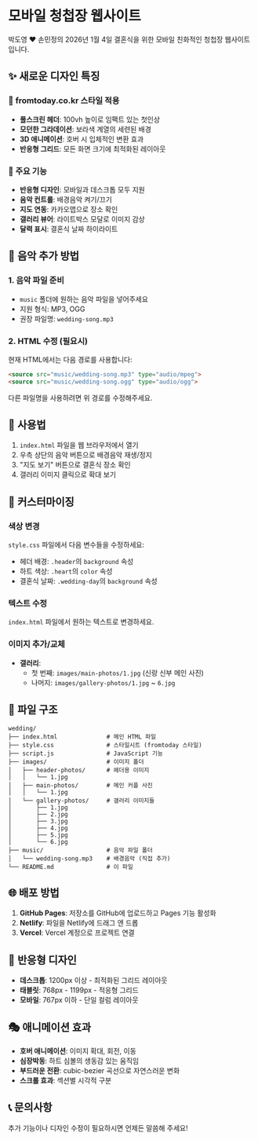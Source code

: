 # 모바일 청첩장 웹사이트

박도영 ♥ 손민정의 2026년 1월 4일 결혼식을 위한 모바일 친화적인 청첩장 웹사이트입니다.

## ✨ 새로운 디자인 특징

### 🎨 **fromtoday.co.kr 스타일 적용**
- **풀스크린 헤더**: 100vh 높이로 임팩트 있는 첫인상
- **모던한 그라데이션**: 보라색 계열의 세련된 배경
- **3D 애니메이션**: 호버 시 입체적인 변환 효과
- **반응형 그리드**: 모든 화면 크기에 최적화된 레이아웃

### 🌟 **주요 기능**
- **반응형 디자인**: 모바일과 데스크톱 모두 지원
- **음악 컨트롤**: 배경음악 켜기/끄기
- **지도 연동**: 카카오맵으로 장소 확인
- **갤러리 뷰어**: 라이트박스 모달로 이미지 감상
- **달력 표시**: 결혼식 날짜 하이라이트

## 🎵 음악 추가 방법

### 1. 음악 파일 준비
- `music` 폴더에 원하는 음악 파일을 넣어주세요
- 지원 형식: MP3, OGG
- 권장 파일명: `wedding-song.mp3`

### 2. HTML 수정 (필요시)
현재 HTML에서는 다음 경로를 사용합니다:
```html
<source src="music/wedding-song.mp3" type="audio/mpeg">
<source src="music/wedding-song.ogg" type="audio/ogg">
```

다른 파일명을 사용하려면 위 경로를 수정해주세요.

## 📱 사용법

1. `index.html` 파일을 웹 브라우저에서 열기
2. 우측 상단의 음악 버튼으로 배경음악 재생/정지
3. "지도 보기" 버튼으로 결혼식 장소 확인
4. 갤러리 이미지 클릭으로 확대 보기

## 🔧 커스터마이징

### 색상 변경
`style.css` 파일에서 다음 변수들을 수정하세요:
- 헤더 배경: `.header`의 `background` 속성
- 하트 색상: `.heart`의 `color` 속성
- 결혼식 날짜: `.wedding-day`의 `background` 속성

### 텍스트 수정
`index.html` 파일에서 원하는 텍스트로 변경하세요.

### 이미지 추가/교체
- **갤러리**: 
  - 첫 번째: `images/main-photos/1.jpg` (신랑 신부 메인 사진)
  - 나머지: `images/gallery-photos/1.jpg` ~ `6.jpg`

## 📁 파일 구조

```
wedding/
├── index.html              # 메인 HTML 파일
├── style.css               # 스타일시트 (fromtoday 스타일)
├── script.js               # JavaScript 기능
├── images/                 # 이미지 폴더
│   ├── header-photos/      # 헤더용 이미지
│   │   └── 1.jpg
│   ├── main-photos/        # 메인 커플 사진
│   │   └── 1.jpg
│   └── gallery-photos/     # 갤러리 이미지들
│       ├── 1.jpg
│       ├── 2.jpg
│       ├── 3.jpg
│       ├── 4.jpg
│       ├── 5.jpg
│       └── 6.jpg
├── music/                  # 음악 파일 폴더
│   └── wedding-song.mp3    # 배경음악 (직접 추가)
└── README.md               # 이 파일
```

## 🌐 배포 방법

1. **GitHub Pages**: 저장소를 GitHub에 업로드하고 Pages 기능 활성화
2. **Netlify**: 파일을 Netlify에 드래그 앤 드롭
3. **Vercel**: Vercel 계정으로 프로젝트 연결

## 📱 반응형 디자인

- **데스크톱**: 1200px 이상 - 최적화된 그리드 레이아웃
- **태블릿**: 768px - 1199px - 적응형 그리드
- **모바일**: 767px 이하 - 단일 컬럼 레이아웃

## 🎭 애니메이션 효과

- **호버 애니메이션**: 이미지 확대, 회전, 이동
- **심장박동**: 하트 심볼의 생동감 있는 움직임
- **부드러운 전환**: cubic-bezier 곡선으로 자연스러운 변화
- **스크롤 효과**: 섹션별 시각적 구분

## 📞 문의사항

추가 기능이나 디자인 수정이 필요하시면 언제든 말씀해 주세요!

